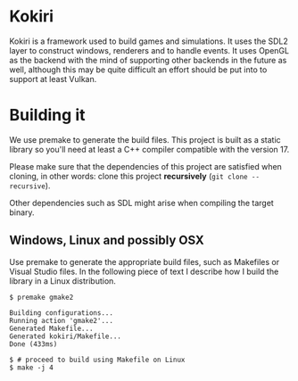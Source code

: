 # Kokiri

Kokiri is a framework used to build games and simulations. It uses the SDL2 
layer to construct windows, renderers and to handle events. It uses OpenGL as
the backend with the mind of supporting other backends in the future as well, 
although this may be quite difficult an effort should be put into to support 
at least Vulkan.

# Building it

We use premake to generate the build files. This project is built as a static
library so you'll need at least a C++ compiler compatible with the version 17.

Please make sure that the dependencies of this project are satisfied when 
cloning, in other words: clone this project **recursively** (`git clone --recursive`).

Other dependencies such as SDL might arise when compiling the target binary.

## Windows, Linux and possibly OSX

Use premake to generate the appropriate build files, such as Makefiles or 
Visual Studio files. In the following piece of text I describe how I build
the library in a Linux distribution.

```
$ premake gmake2

Building configurations...
Running action 'gmake2'...
Generated Makefile...
Generated kokiri/Makefile...
Done (433ms)

$ # proceed to build using Makefile on Linux
$ make -j 4
```


